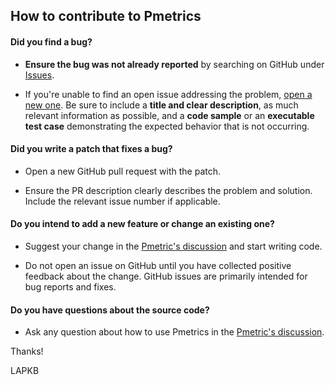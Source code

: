 ## How to contribute to Pmetrics

#### **Did you find a bug?**

* **Ensure the bug was not already reported** by searching on GitHub under [Issues](https://github.com/LAPKB/Pmetrics/issues).

* If you're unable to find an open issue addressing the problem, [open a new one](https://github.com/LAPKB/Pmetric/issues/new). Be sure to include a **title and clear description**, as much relevant information as possible, and a **code sample** or an **executable test case** demonstrating the expected behavior that is not occurring.

#### **Did you write a patch that fixes a bug?**

* Open a new GitHub pull request with the patch.

* Ensure the PR description clearly describes the problem and solution. Include the relevant issue number if applicable.

#### **Do you intend to add a new feature or change an existing one?**

* Suggest your change in the [Pmetric's discussion](https://github.com/LAPKB/Pmetrics/discussions) and start writing code.

* Do not open an issue on GitHub until you have collected positive feedback about the change. GitHub issues are primarily intended for bug reports and fixes.

#### **Do you have questions about the source code?**

* Ask any question about how to use Pmetrics in the [Pmetric's discussion](https://github.com/LAPKB/Pmetrics/discussions).

Thanks!

LAPKB
